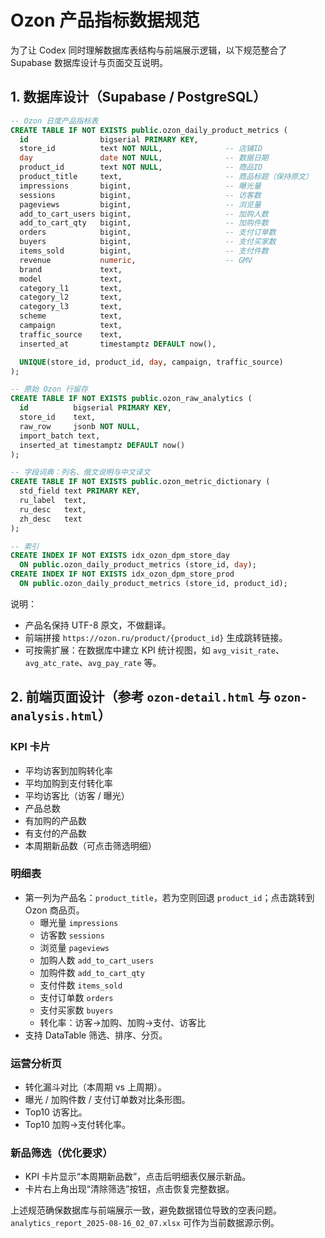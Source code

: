 # Ozon 产品指标数据规范

为了让 Codex 同时理解数据库表结构与前端展示逻辑，以下规范整合了 Supabase 数据库设计与页面交互说明。

## 1. 数据库设计（Supabase / PostgreSQL）
```sql
-- Ozon 日度产品指标表
CREATE TABLE IF NOT EXISTS public.ozon_daily_product_metrics (
  id                bigserial PRIMARY KEY,
  store_id          text NOT NULL,              -- 店铺ID
  day               date NOT NULL,              -- 数据日期
  product_id        text NOT NULL,              -- 商品ID
  product_title     text,                       -- 商品标题（保持原文）
  impressions       bigint,                     -- 曝光量
  sessions          bigint,                     -- 访客数
  pageviews         bigint,                     -- 浏览量
  add_to_cart_users bigint,                     -- 加购人数
  add_to_cart_qty   bigint,                     -- 加购件数
  orders            bigint,                     -- 支付订单数
  buyers            bigint,                     -- 支付买家数
  items_sold        bigint,                     -- 支付件数
  revenue           numeric,                    -- GMV
  brand             text,
  model             text,
  category_l1       text,
  category_l2       text,
  category_l3       text,
  scheme            text,
  campaign          text,
  traffic_source    text,
  inserted_at       timestamptz DEFAULT now(),

  UNIQUE(store_id, product_id, day, campaign, traffic_source)
);

-- 原始 Ozon 行留存
CREATE TABLE IF NOT EXISTS public.ozon_raw_analytics (
  id          bigserial PRIMARY KEY,
  store_id    text,
  raw_row     jsonb NOT NULL,
  import_batch text,
  inserted_at timestamptz DEFAULT now()
);

-- 字段词典：列名、俄文说明与中文译文
CREATE TABLE IF NOT EXISTS public.ozon_metric_dictionary (
  std_field text PRIMARY KEY,
  ru_label  text,
  ru_desc   text,
  zh_desc   text
);

-- 索引
CREATE INDEX IF NOT EXISTS idx_ozon_dpm_store_day
  ON public.ozon_daily_product_metrics (store_id, day);
CREATE INDEX IF NOT EXISTS idx_ozon_dpm_store_prod
  ON public.ozon_daily_product_metrics (store_id, product_id);
```

说明：
- 产品名保持 UTF-8 原文，不做翻译。
- 前端拼接 `https://ozon.ru/product/{product_id}` 生成跳转链接。
- 可按需扩展：在数据库中建立 KPI 统计视图，如 `avg_visit_rate`、`avg_atc_rate`、`avg_pay_rate` 等。

## 2. 前端页面设计（参考 `ozon-detail.html` 与 `ozon-analysis.html`）
### KPI 卡片
- 平均访客到加购转化率
- 平均加购到支付转化率
- 平均访客比（访客 / 曝光）
- 产品总数
- 有加购的产品数
- 有支付的产品数
- 本周期新品数（可点击筛选明细）

### 明细表
- 第一列为产品名：`product_title`，若为空则回退 `product_id`；点击跳转到 Ozon 商品页。
  - 曝光量 `impressions`
  - 访客数 `sessions`
  - 浏览量 `pageviews`
  - 加购人数 `add_to_cart_users`
  - 加购件数 `add_to_cart_qty`
  - 支付件数 `items_sold`
  - 支付订单数 `orders`
  - 支付买家数 `buyers`
  - 转化率：访客→加购、加购→支付、访客比
- 支持 DataTable 筛选、排序、分页。

### 运营分析页
- 转化漏斗对比（本周期 vs 上周期）。
- 曝光 / 加购件数 / 支付订单数对比条形图。
- Top10 访客比。
- Top10 加购→支付转化率。

### 新品筛选（优化要求）
- KPI 卡片显示“本周期新品数”，点击后明细表仅展示新品。
- 卡片右上角出现“清除筛选”按钮，点击恢复完整数据。

上述规范确保数据库与前端展示一致，避免数据错位导致的空表问题。`analytics_report_2025-08-16_02_07.xlsx` 可作为当前数据源示例。

